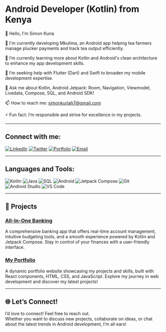 # Android Developer (Kotlin) from Kenya

👋 Hello, I'm Simon Kuria

🔭 I'm currently developing Mkulima, an Android app helping tea farmers manage plucker payments and track tea output efficiently.

🌱 I’m currently learning more about Kotlin and Android's clean architecture to enhance my app development skills.

🤝 I’m seeking help with Flutter (Dart) and Swift to broaden my mobile development expertise.

💬 Ask me about Kotlin, Android Jetpack: Room, Navigation, Viewmodel, Livedata, Compose, SQL, and Android SDK!

📫 How to reach me: [simonkuriah7@gmail.com](mailto:simonkuriah7@gmail.com)

⚡ Fun fact: I’m responsible and strive for excellence in my projects.

---


## Connect with me:  
[![LinkedIn](https://img.shields.io/badge/-LinkedIn-blue?style=flat&logo=linkedin)](https://www.linkedin.com/in/simon-kuria-4562301a6/) [![Twitter](https://img.shields.io/badge/-Twitter-1DA1F2?style=flat&logo=twitter&logoColor=white)](https://x.com/@mosho_no) [![Portfolio](https://img.shields.io/badge/-Portfolio-black?style=flat&logo=github)](https://simonandroid.vercel.app/) [![Email](https://img.shields.io/badge/-Email-D14836?style=flat&logo=gmail&logoColor=white)](mailto:simonkuriah7@gmail.com)


---


## Languages and Tools:  

![Kotlin](https://img.shields.io/badge/-Kotlin-0095D5?style=flat&logo=kotlin&logoColor=white) ![Java](https://img.shields.io/badge/-Java-007396?style=flat&logo=java&logoColor=white) ![SQL](https://img.shields.io/badge/-SQL-4479A1?style=flat&logo=mysql&logoColor=white) ![Android](https://img.shields.io/badge/-Android-3DDC84?style=flat&logo=android&logoColor=white) ![Jetpack Compose](https://img.shields.io/badge/-Jetpack%20Compose-4285F4?style=flat&logo=android) ![Git](https://img.shields.io/badge/-Git-F05032?style=flat&logo=git&logoColor=white) ![Android Studio](https://img.shields.io/badge/-Android%20Studio-3DDC84?style=flat&logo=android-studio&logoColor=white) ![VS Code](https://img.shields.io/badge/-VS%20Code-007ACC?style=flat&logo=visual-studio-code&logoColor=white)

---


## 🚀 Projects

### [All-In-One Banking](https://github.com/Sighmore/Banking-App)  
A comprehensive banking app that offers real-time account management, intuitive budgeting tools, and a smooth experience powered by Kotlin and Jetpack Compose. Stay in control of your finances with a user-friendly interface.

### [My Portfolio](https://github.com/Sighmore/Portfolio-website)  
A dynamic portfolio website showcasing my projects and skills, built with React components, HTML, CSS, and JavaScript. Explore my journey in web development and discover my latest projects!

---


## 🌐 Let’s Connect!

I’d love to connect! Feel free to reach out.  
Whether you want to discuss new projects, collaborate on ideas, or chat about the latest trends in Android development, I’m all ears!
